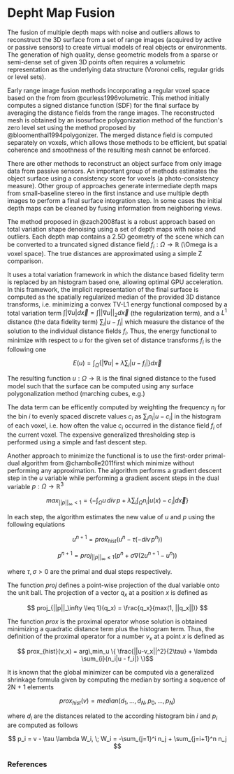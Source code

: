 # Depht Map Fusion

The fusion of multiple depth maps with noise and outliers allows to reconstruct the 3D surface from a set of range images (acquired by active or passive sensors) to create virtual models of real objects or environments. The generation of high quality, dense geometric models from a sparse or semi-dense set of given 3D points often requires a volumetric representation as the underlying data structure (Voronoi cells, regular grids or level sets).

Early range image fusion methods incorporating a regular voxel space based on the from from @curless1996volumetric. This method initially computes a signed distance function (SDF) for the final surface by averaging the distance fields from the range images. The reconstructed mesh is obtained by an isosurface polygonization method of the function's zero level set using the method proposed by @bloomenthal1994polygonizer. The merged distance field is computed separately on voxels, which allows those methods to be efficient, but spatial coherence and smoothness of the resulting mesh cannot be enforced.

There are other methods to reconstruct an object surface from only image data from passive sensors. An important group of methods estimates the object surface using a consistency score for voxels (a photo-consistency measure). Other group of approaches generate intermediate depth maps from small-baseline stereo in the first instance and use multiple depth images to perform a final surface integration step. In some cases the initial depth maps can be cleaned by fusing information from neighboring views.

The method proposed in @zach2008fast is a robust approach based on total variation shape denoising using a set of depth maps with noise and outliers. Each depth map contains a 2.5D geometry of the scene which can be converted to a truncated signed distance field $f_i : \Omega \rightarrow \mathbb{R}$ (\Omega is a voxel space). The true distances are approximated using a simple Z comparison.

It uses a total variation framework in which the distance based fidelity term is replaced by an histogram based one, allowing optimal GPU acceleration. In this framework, the implicit representation of the final surface is computed as the spatially regularized median of the provided 3D distance transforms, i.e. minimizing a convex TV-L1 energy functional composed by a total variation term $\int|\nabla u| d\vec{x} = \int ||\nabla u||_2 d\vec{x}$ (the regularization term), and a $L^1$ distance (the data fidelity term) $\sum_i{|u−f_i|}$ which measure the distance of the solution to the individual distance fields $f_i$. Thus, the energy functional to minimize with respect to $u$ for the given set of distance transforms $f_i$ is the following one

$$ E(u) = \int_{\Omega}{ \{ |\nabla u| + \lambda \sum_{i}{|u - f_i|} \} d\vec{x}} $$

The resulting function $u : \Omega \rightarrow \mathbb{R}$ is the final signed distance to the fused model such that the surface can be computed using any surface polygonalization method (marching cubes, e.g.)

The data term can be efficently computed by weighting the frequency $n_i$ for the bin $i$ to evenly spaced discrete values $c_i$ as $\sum_i{n_i|u-c_i|}$ in the histogram of each voxel, i.e. how often the value $c_i$ occurred in the distance field $f_i$ of the current voxel. The expensive generalized thresholding step is performed using a simple and fast descent step.

Another approach to minimize the functional is to use the first-order primal-dual algorithm from @chambolle2011first which minimize without performing any approximation. The algorithm performs a gradient descent step in the $u$ variable while performing a gradient ascent steps in the dual variable $p: \Omega \rightarrow \mathbb{R}^3$

$$ max_{||p||_{\infty} < 1} = \{ - \int_{\Omega} u\,div\,p + \lambda \sum_{i}{\int_{\Omega}n_i|u(x) - c_i|d\vec{x}} \} $$

In each step, the algorithm estimates the new value of $u$ and $p$ using the following equiations

$$ u^{n+1} = prox_{hist}(u^n - \tau(-div\,p^n)) $$

$$ p^{n+1} = proj_{||p||_\infty \leq 1}(p^n + \sigma\nabla(2u^{n+1}-u^n)) $$

where $\tau,\sigma > 0$ are the primal and dual steps respectively.

The function $proj$ defines a point-wise projection of the dual variable onto the unit ball. The projection of a vector $q_x$ at a position $x$ is defined as

$$ proj_{||p||_\infty \leq 1}(q_x) = \frac{q_x}{max(1, ||q_x||)} $$

The function $prox$ is the proximal operator whose solution is obtained minimizing a quadratic distance term plus the histogram term. Thus, the definition of the proximal operator for a number $v_x$ at a point $x$ is defined as

$$ prox_{hist}(v_x) =  arg\,min_u \{ \frac{||u-v_x||^2}{2\tau} + \lambda \sum_{i}{n_i|u - f_i|} \}$$

It is known that the global minimizer can be computed via a generalized shrinkage formula given by computing the median by sorting a sequence of 2N + 1 elements

$$ prox_{hist}(v) = median(d_1,..., d_N, p_0,...,p_N) $$

where $d_i$ are the distances related to the according histogram bin $i$ and $p_i$ are computed as follows

$$ p_i = v - \tau \lambda W_i, \; W_i = -\sum_{j=1}^i n_j + \sum_{j=i+1}^n n_j $$

### References